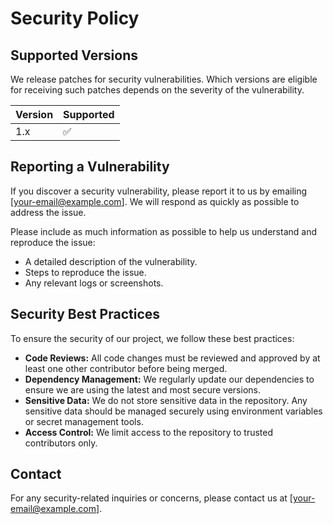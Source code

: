 # Security Policy

## Supported Versions

We release patches for security vulnerabilities. Which versions are eligible for receiving such patches depends on the severity of the vulnerability.

| Version | Supported          |
| ------- | ------------------ |
| 1.x     | :white_check_mark: |

## Reporting a Vulnerability

If you discover a security vulnerability, please report it to us by emailing [your-email@example.com]. We will respond as quickly as possible to address the issue.

Please include as much information as possible to help us understand and reproduce the issue:
- A detailed description of the vulnerability.
- Steps to reproduce the issue.
- Any relevant logs or screenshots.

## Security Best Practices

To ensure the security of our project, we follow these best practices:
- **Code Reviews:** All code changes must be reviewed and approved by at least one other contributor before being merged.
- **Dependency Management:** We regularly update our dependencies to ensure we are using the latest and most secure versions.
- **Sensitive Data:** We do not store sensitive data in the repository. Any sensitive data should be managed securely using environment variables or secret management tools.
- **Access Control:** We limit access to the repository to trusted contributors only.

## Contact

For any security-related inquiries or concerns, please contact us at [your-email@example.com].
